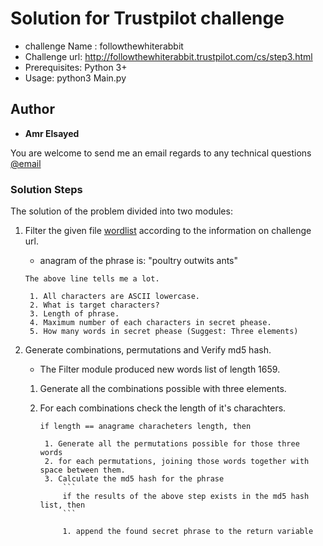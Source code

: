 # Solution for Trustpilot challenge <followthewhiterabbit>
* challenge Name : followthewhiterabbit
* Challenge url: http://followthewhiterabbit.trustpilot.com/cs/step3.html
* Prerequisites: Python 3+
* Usage: python3 Main.py

## Author

* **Amr Elsayed**
<p>You are welcome to send me an email regards to any technical questions<a href="mailto:<a href='mailto:amr.elsayed.dk@gmail.com'>amr.elsayed.dk@gmail.com</a>"> @email</a></p>

### Solution Steps
The solution of the problem divided into two modules:

1. Filter the given file [wordlist](https://github.com/Amr116/chllanges/Trustpilot) according to the information on challenge url.
	- anagram of the phrase is: "poultry outwits ants"
	```
	The above line tells me a lot.
	```
		1. All characters are ASCII lowercase.
		2. What is target characters?
		3. Length of phrase.
		4. Maximum number of each characters in secret phease.
		5. How many words in secret phease (Suggest: Three elements)


2. Generate combinations, permutations and Verify md5 hash.
	- The Filter module produced new words list of length 1659.

	1. Generate all the combinations possible with three elements.
	2. For each combinations check the length of it's charachters.
		```
		if length == anagrame characheters length, then
		```

			1. Generate all the permutations possible for those three words
			2. for each permutations, joining those words together with space between them.
			3. Calculate the md5 hash for the phrase
				```
				if the results of the above step exists in the md5 hash list, then
				```

				1. append the found secret phrase to the return variable